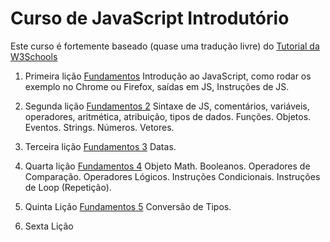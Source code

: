 # Curso de JavaScript Introdutório

Este curso é fortemente baseado (quase uma tradução livre) do [Tutorial da W3Schools](https://www.w3schools.com/js/)

  1. Primeira lição [Fundamentos](fundamento_js.md)
  Introdução ao JavaScript, como rodar os exemplo no Chrome ou Firefox,
  saídas em JS, Instruções de JS.

  2. Segunda lição [Fundamentos 2](fundamentos2_js.md)
  Sintaxe de JS, comentários, variáveis, operadores, aritmética, atribuição,
  tipos de dados. Funções. Objetos. Eventos. Strings. Números. Vetores.

  3. Terceira lição [Fundamentos 3](fundamentos3_js.md)
   Datas.

  4. Quarta lição [Fundamentos 4](fundamentos4_js.md)
  Objeto Math. Booleanos. Operadores de Comparação. Operadores Lógicos.
  Instruções Condicionais. Instruções de Loop (Repetição).

  5. Quinta Lição [Fundamentos 5](fundamentos5_js.md)
  Conversão de Tipos. 

  6. Sexta Lição
